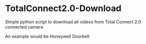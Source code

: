 # TotalConnect2.0-Download

Simple python script to download all videos from Total Connect 2.0 connected camera

An example would be Honeywell Doorbell